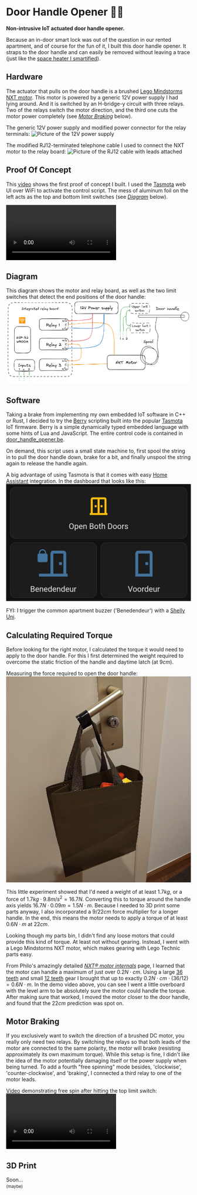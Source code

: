 # Door Handle Opener 🚪🦾

**Non-intrusive IoT actuated door handle opener.**

Because an in-door smart lock was out of the question in our rented apartment,
and of course for the fun of it, I built this door handle opener. It straps to
the door handle and can easily be removed without leaving a trace (just like the
[space heater I
smartified](https://pfiers.net/projects/iot#smartifying-an-old-space-heater)).

## Hardware

The actuator that pulls on the door handle is a brushed [Lego Mindstorms NXT
motor](https://www.philohome.com/nxtmotor/nxtmotor.htm). This motor is powered by a generic 12V power supply I had lying
around. And it is switched by an H-bridge-y circuit with three relays. Two of the relays switch the motor direction, and
the third one cuts the motor power completely (see *[Motor Braking](#motor-braking)* below).

The generic 12V power supply and modified power connector for the relay terminals: ![Picture of the 12V power
supply](media/12v-adapter.jpg)

The modified RJ12-terminated telephone cable I used to connect the NXT motor to the relay board: ![Picture of the RJ12
cable with leads attached](media/nxt-motor-cable.jpg)

## Proof Of Concept

This [video](media/poc-demo.mp4) shows the first proof of concept I built. I used the [Tasmota](https://tasmota.github.io/) web UI over WiFi
to activate the control script. The mess of aluminum foil on the left acts as the top and bottom limit switches (see
*[Diagram](#diagram)* below).

<video controls src="media/poc-demo.mp4"></video>

## Diagram

This diagram shows the motor and relay board, as well as the two limit switches
that detect the end positions of the door handle:
![Diagram of the door handle opener](media/diagram.png)

## Software

Taking a brake from implementing my own embedded IoT software in C++ or Rust, I decided to try the
[Berry](https://tasmota.github.io/docs/Berry/) scripting built into the popular [Tasmota](https://tasmota.github.io/)
IoT firmware. Berry is a simple dynamically typed embedded language with some hints of Lua and JavaScript. The entire
control code is contained in [door_handle_opener.be](door_handle_opener.be).

On demand, this script uses a small state machine to, first spool the string in to pull the door handle down, brake for
a bit, and finally unspool the string again to release the handle again.

A big advantage of using Tasmota is that it comes with easy [Home Assistant](https://www.home-assistant.io/)
integration. In the dashboard that looks like this: ![home-assistant.jpg](media/home-assistant.jpg)

FYI: I trigger the common apartment buzzer ('Benedendeur') with a [Shelly Uni](https://www.shelly.com/en-be/products/shop/shelly-uni).

## Calculating Required Torque

Before looking for the right motor, I calculated the torque it would need to
apply to the door handle. For this I first determined the weight required to
overcome the static friction of the handle and daytime latch (at $9 cm$).

Measuring the force required to open the door handle:
![Picture of weight hanging from door handle](media/force-test.jpg)

This little experiment showed that I'd need a weight of at least $1.7 kg$, or a
force of $1.7 kg \cdot 9.8 m/s^2 = 16.7 N$. Converting this to torque around the
handle axis yields $16.7 N \cdot 0.09 m = 1.5 N \cdot m$. Because I needed to 3D print some
parts anyway, I also incorporated a $9/22 cm$ force multiplier for a longer
handle. In the end, this means the motor needs to apply a torque of at least
$0.6 N \cdot m$ at $22 cm$.

Looking though my parts bin, I didn't find any loose motors that could provide
this kind of torque. At least not without gearing. Instead, I went with a Lego
Mindstorms NXT motor, which makes gearing with Lego Technic parts easy.

From Philo's amazingly detailed *[ NXT® motor
internals](https://www.philohome.com/nxtmotor/nxtmotor.htm)* page, I learned
that the motor can handle a maximum of just over $0.2 N\cdot cm$. Using a large
[36 teeth](https://www.bricklink.com/v2/catalog/catalogitem.page?P=32498) and
small [12 teeth](https://www.bricklink.com/v2/catalog/catalogitem.page?P=32270)
gear I brought that up to exactly $0.2 N\cdot cm \cdot (36/12) = 0.6 N \cdot m$.
In the demo video above, you can see I went a little overboard with the level
arm to be absolutely sure the motor could handle the torque. After making sure
that worked, I moved the motor closer to the door handle, and found that the $22
cm$ prediction was spot on.

## Motor Braking

If you exclusively want to switch the direction of a brushed DC motor, you really only need two relays. By switching the
relays so that both leads of the motor are connected to the same polarity, the motor will brake (resisting approximately
its own maximum torque). While this setup is fine, I didn't like the idea of the motor potentially damaging itself or
the power supply when being turned. To add a fourth "free spinning" mode besides, 'clockwise', 'counter-clockwise', and 'braking',
I connected a third relay to one of the motor leads. 

[Video](media/free-spin.mp4) demonstrating free spin after hitting the top limit switch:
<video controls src="media/free-spin.mp4"></video>

## 3D Print

Soon...  
<small>(maybe)</small>
